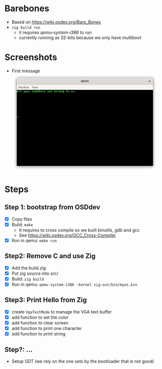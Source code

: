 # Barebones

- Based on https://wiki.osdev.org/Bare_Bones
- `zig build run`
  - it requires *qemu-system-i386* to run
  - currently running as 32-bits because we only have *multiboot*

# Screenshots

- First message
![screenshot:first_msg](https://github.com/gthvn1/barebones/blob/add-screenshots/screenshots/first_msg.png)

# Steps

## Step 1: bootstrap from OSDdev
- [x] Copy files
- [x] Build: `make`
  - It requires to cross compile so we built binutils, gdb and gcc
  - See https://wiki.osdev.org/GCC_Cross-Compiler
- [x] Run in qemu: `make run`

## Step2: Remove C and use Zig
- [x] Add the build.zig
- [x] Put zig source into src/
- [x] Build: `zig build`
- [x] Run in qemu: `qemu-system-i386 -kernel zig-out/bin/myos.bin`

## Step3: Print Hello from Zig
- [x] create `VgaTextMode` to manage the VGA text buffer
- [x] add function to set the color
- [x] add function to clear screen
- [x] add function to print one character
- [x] add function to print string

## Step?: ...
- Setup GDT (we rely on the one sets by the bootloader that is not good)
